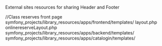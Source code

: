 External sites resources for sharing Header and Footer

//Class reserves front page
symfony_projects/library_resources/apps/frontend/templates/
       layout.php
       onlinereserveLayout.php
symfony_projects/library_resources/apps/backend/templates/
symfony_projects/library_resources/apps/catalogin/templates/
